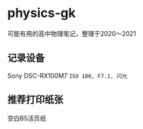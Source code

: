# physics-gk
可能有用的高中物理笔记，整理于2020～2021

## 记录设备
Sony DSC-RX100M7
`ISO 100, F7.1, 闪光`

## 推荐打印纸张
空白B5活页纸
